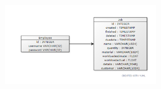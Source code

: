 <img src="https://raw.githubusercontent.com/sarlijes/Worklist/master/Documentation/pictures/class_diagram.png" width="400">